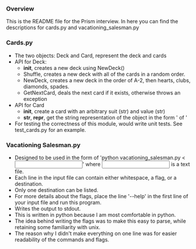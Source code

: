 

### Overview ###

This is the README file for the Prism interview. In here you can find the descriptions for cards.py and vacationing_salesman.py

### Cards.py ###

* The two objects: Deck and Card, represent the deck and cards
* API for Deck:
	* __init__, creates a new deck using NewDeck()
	* Shuffle, creates a new deck with all of the cards in a random order.
	* NewDeck, creates a new deck in the order of A-2, then hearts, clubs, diamonds, spades.
	* GetNextCard, deals the next card if it exists, otherwise throws an exception
* API for Card
	* __init__, create a card with an arbitrary suit (str) and value (str)
	* __str__, __repr__, get the string representation of the object in the form '<value> of <suit>'
* For testing the correctness of this module, would write unit tests. See test_cards.py for an example.

### Vacationing Salesman.py ###

* Designed to be used in the form of 'python vacationing_salesman.py < <input file>' where <input file> is a text file.
* Each line in the input file can contain either whitespace, a flag, or a destination.
* Only one destination can be listed.
* For more details about the flags, place the line '--help' in the first line of your input file and run this program.
* Writes the output to stdout.
* This is written in python because I am most comfortable in python.
* The idea behind writing the flags was to make this easy to parse, while retaining some familiarity with unix.
* The reason why I didn't make everything on one line was for easier readability of the commands and flags.
